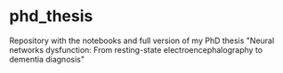# phd_thesis
Repository with the notebooks and full version of my PhD thesis "Neural networks dysfunction: From resting-state electroencephalography to dementia diagnosis"
